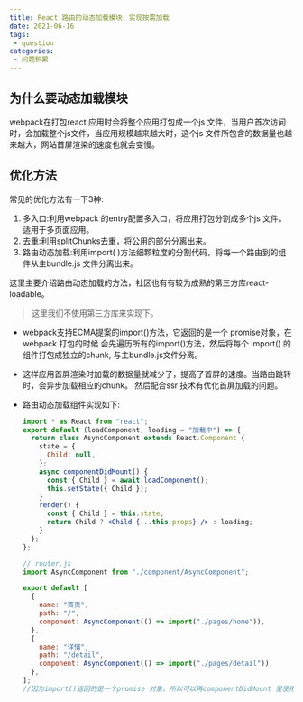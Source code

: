 ```yaml
---
title: React 路由的动态加载模块，实现按需加载
date: 2021-06-16
tags:
 - question
categories:
 - 问题积累
---
```




## 为什么要动态加载模块

webpack在打包react 应用时会将整个应用打包成一个js 文件，当用户首次访问时，会加载整个js文件，当应用规模越来越大时，这个js 文件所包含的数据量也越来越大，网站首屏渲染的速度也就会变慢。

## 优化方法

常见的优化方法有一下3种:
1. 多入口:利用webpack 的entry配置多入口，将应用打包分割成多个js 文件。适用于多页面应用。
2. 去重:利用splitChunks去重，将公用的部分分离出来。
3. 路由动态加载:利用import( )方法细颗粒度的分割代码，将每一个路由到的组件从主bundle.js 文件分离出来。

这里主要介绍路由动态加载的方法，社区也有有较为成熟的第三方库react-loadable。

> 这里我们不使用第三方库来实现下。

- webpack支持ECMA提案的import()方法，它返回的是一个 promise对象，在webpack 打包的时候 会先遍历所有的import()方法，然后将每个 import() 的组件打包成独立的chunk, 与主bundle.js文件分离。

- 这样应用首屏渲染时加载的数据量就减少了，提高了首屏的速度。当路由跳转时，会异步加载相应的chunk。 然后配合ssr 技术有优化首屏加载的问题。

- 路由动态加载组件实现如下:

  ```jsx
  import * as React from "react";
  export default (loadComponent, loading = "加载中") => {
    return class AsyncComponent extends React.Component {
      state = {
        Child: null,
      };
      async componentDidMount() {
        const { Child } = await loadComponent();
        this.setState({ Child });
      }
      render() {
        const { Child } = this.state;
        return Child ? <Child {...this.props} /> : loading;
      }
    };
  };
  
  // router.js
  import AsyncComponent from "./component/AsyncComponent";
  
  export default [
    {
      name: "首页",
      path: "/",
      component: AsyncComponent(() => import("./pages/home")),
    },
    {
      name: "详情",
      path: "/detail",
      component: AsyncComponent(() => import("./pages/detail")),
    },
  ];
  //因为import()返回的是一个promise 对象，所以可以再componentDidMount 里使用await 来等待异步加载组件，整个实现就是利用高阶组件和import()方法。
  ```

  